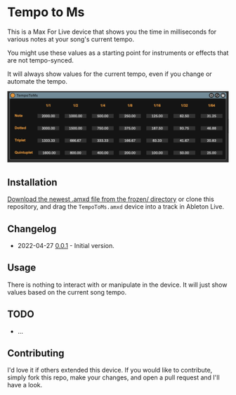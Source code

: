 # Tempo to Ms

This is a Max For Live device that shows you the time in milliseconds for various notes at your song's current tempo.

You might use these values as a starting point for instruments or effects that are not tempo-synced.

It will always show values for the current tempo, even if you change or automate the tempo.

![How it Looks](images/device.png)

## Installation

[Download the newest .amxd file from the frozen/ directory](https://github.com/zsteinkamp/m4l-TempoToMs/tree/main/frozen/) or clone this repository, and drag the `TempoToMs.amxd` device into a track in Ableton Live.

## Changelog

* 2022-04-27 [0.0.1](https://github.com/zsteinkamp/m4l-TempoToMs/raw/main/frozen/TempoToMs-0.0.1.amxd) - Initial version.

## Usage

There is nothing to interact with or manipulate in the device. It will just show values based on the current song tempo.

## TODO

* ...

## Contributing

I'd love it if others extended this device. If you would like to contribute, simply fork this repo, make your changes, and open a pull request and I'll have a look.

